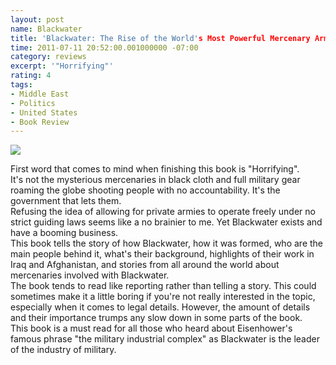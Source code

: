 ```yaml
---
layout: post
name: Blackwater
title: 'Blackwater: The Rise of the World's Most Powerful Mercenary Army '
time: 2011-07-11 20:52:00.001000000 -07:00
category: reviews
excerpt: '"Horrifying"'
rating: 4
tags:
- Middle East
- Politics
- United States
- Book Review
---
```

<img class="imageOnRight" src="{{ site.reviewsImagesFolder }}{{ page.name }}/BlackwaterCover.png">

<div class="stars" title="{{ page.rating }} Stars" data-percent="{{ page.rating }}"></div>

First word that comes to mind when finishing this book is "Horrifying".  
It's not the mysterious mercenaries in black cloth and full military gear roaming the globe shooting people with no accountability. It's the government that lets them.  
Refusing the idea of allowing for private armies to operate freely under no strict guiding laws seems like a no brainier to me. Yet Blackwater exists and have a booming business.  
This book tells the story of how Blackwater, how it was formed, who are the main people behind it, what's their background, highlights of their work in Iraq and Afghanistan, and stories from all around the world about mercenaries involved with Blackwater.  
The book tends to read like reporting rather than telling a story. This could sometimes make it a little boring if you're not really interested in the topic, especially when it comes to legal details. However, the amount of details and their importance trumps any slow down in some parts of the book.  
This book is a must read for all those who heard about Eisenhower's famous phrase "the military industrial complex" as Blackwater is the leader of the industry of military.  